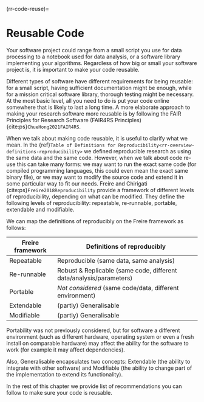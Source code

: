 (rr-code-reuse)=
# Reusable Code
Your software project could range from a small script you use for data processing to a notebook used for data analysis, or a software library implementing your algorithms.
Regardless of how big or small your software project is, it is important to make your code reusable.

Different types of software have different requirements for being reusable: for a small script, having sufficient documentation might be enough, while for a mission critical software library, thorough testing might be necessary.
At the most basic level, all you need to do is put your code online somewhere that is likely to last a long time.
A more elaborate approach to making your research software more reusable is by following the FAIR Principles for Research Software (FAIR4RS Principles) {cite:ps}`ChueHong2021FAIR4RS`.

When we talk about making code reusable, it is useful to clarify what we mean.
In the {ref}`Table of Definitions for Reproducibility<rr-overview-definitions-reproducibility>` we defined reproducible research as using the same data and the same code.
However, when we talk about code re-use this can take many forms: we may want to run the exact same code (for compiled programming languages, this could even mean the exact same binary file), or we may want to modify the source code and extend it in some particular way to fit our needs.
Freire and Chirigati {cite:ps}`Freire2018Reproducibility` provide a framework of different levels of reproducibility, depending on what can be modified.
They define the following levels of reproducibility: repeatable, re-runnable, portable, extendable and modifiable.

We can map the definitions of reproducibly on the Freire framework as follows:

| Freire framework | Definitions of reproducibly |
|------------------|---|
| Repeatable       | Reproducible (same data, same analysis) |
| Re-runnable      | Robust & Replicable (same code, different data/analysis/parameters) |
| Portable         | *Not considered* (same code/data, different environment) |
| Extendable       | (partly) Generalisable |
| Modifiable       | (partly) Generalisable |

Portability was not previously considered, but for software a different environment (such as different hardware, operating system or even a fresh install on comparable hardware) may affect the ability for the software to work (for example it may affect dependencies).

Also, Generalisable encapsulates two concepts: Extendable (the ability to integrate with other software)
and Modifiable (the ability to change part of the implementation to extend its functionality).

In the rest of this chapter we provide list of recommendations you can follow to make sure your code is reusable.
